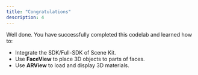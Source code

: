 ```yaml
---
title: "Congratulations"
description: 4
---
```


Well done. You have successfully completed this codelab and learned how to:

- Integrate     the SDK/Full-SDK of Scene Kit.
- Use **FaceView** to place 3D     objects to parts of faces.
- Use     **ARView** to load and display 3D     materials.